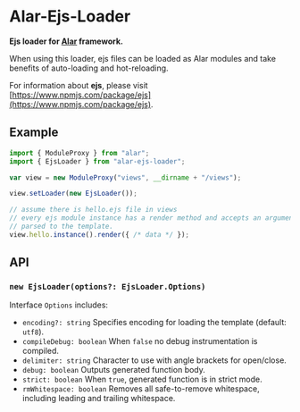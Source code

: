 # Alar-Ejs-Loader

**Ejs loader for [Alar](https://github.com/hyurl/alar) framework.**

When using this loader, ejs files can be loaded as Alar modules and take
benefits of auto-loading and hot-reloading.

For information about **ejs**, please visit 
[https://www.npmjs.com/package/ejs](https://www.npmjs.com/package/ejs).

## Example

```typescript
import { ModuleProxy } from "alar";
import { EjsLoader } from "alar-ejs-loader";

var view = new ModuleProxy("views", __dirname + "/views");

view.setLoader(new EjsLoader());

// assume there is hello.ejs file in views
// every ejs module instance has a render method and accepts an argument as data
// parsed to the template.
view.hello.instance().render({ /* data */ });
```

## API

### `new EjsLoader(options?: EjsLoader.Options)`

Interface `Options` includes:

- `encoding?: string` Specifies encoding for loading the template (default: 
    `utf8`).
- `compileDebug: boolean` When `false` no debug instrumentation is compiled.
- `delimiter: string` Character to use with angle brackets for open/close.
- `debug: boolean` Outputs generated function body.
- `strict: boolean` When `true`, generated function is in strict mode.
- `rmWhitespace: boolean` Removes all safe-to-remove whitespace, including 
    leading and trailing whitespace.